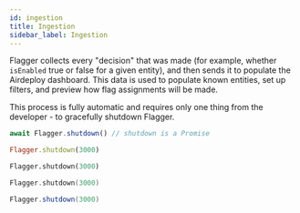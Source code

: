 ```yaml
---
id: ingestion
title: Ingestion
sidebar_label: Ingestion
---
```


Flagger collects every "decision" that was made (for example, whether `isEnabled` true or false for a given entity), and then sends it to populate the Airdeploy dashboard. This data is used to populate known entities, set up filters, and preview how flag assignments will be made.

This process is fully automatic and requires only one thing from the developer - to gracefully shutdown Flagger.

<!--DOCUSAURUS_CODE_TABS-->
<!--Javascript-->

```javascript
await Flagger.shutdown() // shutdown is a Promise
```

<!--Ruby-->

```ruby
Flagger.shutdown(3000)
```

<!--Python-->

```python
Flagger.shutdown(3000)
```

<!--Go-->

```go
Flagger.shutdown(3000)
```

<!--Java-->

```java
Flagger.shutdown(3000)
```

<!--END_DOCUSAURUS_CODE_TABS-->
